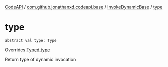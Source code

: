 [CodeAPI](../../index.md) / [com.github.jonathanxd.codeapi.base](../index.md) / [InvokeDynamicBase](index.md) / [type](.)

# type

`abstract val type: Type`

Overrides [Typed.type](../-typed/type.md)

Return type of dynamic invocation

